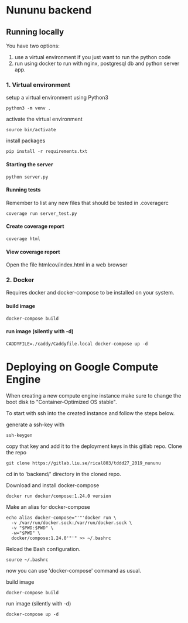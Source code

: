 # Nununu backend

## Running locally
You  have two options:
1. use a virtual environment if you just want to run the python code
2. run using docker to run with nginx, postgresql db and python server app.

### 1. Virtual environment
setup a virtual environment using Python3

```
python3 -m venv .
```

activate the virtual environment
```
source bin/activate
```

install  packages
```
pip install -r requirements.txt
```

#### Starting the server
  ```
  python server.py
  ```

#### Running tests
  Remember to list any new files that should be tested in .coveragerc
  ```
  coverage run server_test.py
  ```

#### Create coverage report
  ```
  coverage html
  ```

#### View coverage report
Open the file htmlcov/index.html in a web browser


### 2. Docker

Requires docker and docker-compose to be installed on your system.

#### build image
  ```
  docker-compose build
  ```

#### run image (silently with -d)
  ```
  CADDYFILE=./caddy/Caddyfile.local docker-compose up -d
  ```


# Deploying on Google Compute Engine
When creating a new compute engine instance make sure to change the boot disk to "Container-Optimized OS stable".

To start with ssh into the created instance and follow the steps below.

generate a ssh-key with
  ```
  ssh-keygen
  ```
copy that key and add it to the deployment keys in this gitlab repo.
Clone the repo
  ```
  git clone https://gitlab.liu.se/rical803/tddd27_2019_nununu
  ```
cd in to 'backend/' directory in the cloned repo.

Download and install docker-compose
  ```
  docker run docker/compose:1.24.0 version
  ```

  Make an alias for docker-compose
  ```
  echo alias docker-compose="'"'docker run \
    -v /var/run/docker.sock:/var/run/docker.sock \
    -v "$PWD:$PWD" \
    -w="$PWD" \
    docker/compose:1.24.0'"'" >> ~/.bashrc
  ```
Reload the Bash configuration.
  ```
  source ~/.bashrc
  ```

now you can use 'docker-compose' command as usual.

build image
  ```
  docker-compose build
  ```

run image (silently with -d)
  ```
  docker-compose up -d
  ```
